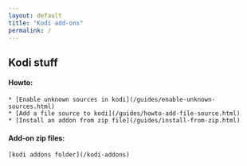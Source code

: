 ```yaml
---
layout: default
title: "Kodi add-ons"
permalink: /
---
```


## Kodi stuff

#### Howto:
    * [Enable unknown sources in kodi](/guides/enable-unknown-sources.html)
    * [Add a file source to kodi](/guides/howto-add-file-source.html)
    * [Install an addon from zip file](/guides/install-from-zip.html)


#### Add-on zip files:
    [kodi addons folder](/kodi-addons)
